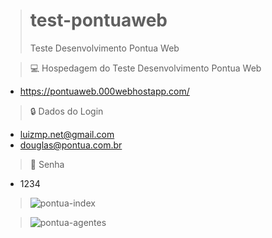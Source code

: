 ># test-pontuaweb
>Teste Desenvolvimento Pontua Web


> :computer: Hospedagem do Teste Desenvolvimento Pontua Web
+ https://pontuaweb.000webhostapp.com/

> :lock: Dados do Login
+ luizmp.net@gmail.com 
+ douglas@pontua.com.br

> :key: Senha
+ 1234

> ![pontua-index](https://user-images.githubusercontent.com/72455245/228930926-75ae9f6a-389a-4c9b-b1ba-dc6693d0d4c0.png)

> ![pontua-agentes](https://user-images.githubusercontent.com/72455245/228931379-e14c55a7-5774-4c30-b066-91dc8bced438.png)


